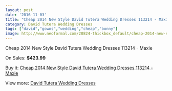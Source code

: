 ```yaml
---
layout: post
date: '2016-11-03'
title: "Cheap 2014 New Style David Tutera Wedding Dresses 113214 - Maxie"
category: David Tutera Wedding Dresses
tags: ["david","gowns","wedding","cheap","bonny"]
image: http://www.neoformal.com/20824-thickbox_default/cheap-2014-new-style-david-tutera-wedding-dresses-113214-maxie.jpg
---
```

Cheap 2014 New Style David Tutera Wedding Dresses 113214 - Maxie

On Sales: **$423.99**
<a href="https://www.neoformal.com/en/david-tutera-wedding-dresses-2014/6686-cheap-2014-new-style-david-tutera-wedding-dresses-113214-maxie.html"><amp-img layout="responsive" width="600" height="600" src="//www.neoformal.com/20824-thickbox_default/cheap-2014-new-style-david-tutera-wedding-dresses-113214-maxie.jpg" alt="Cheap 2014 New Style David Tutera Wedding Dresses 113214 - Maxie 0" /></a>
<a href="https://www.neoformal.com/en/david-tutera-wedding-dresses-2014/6686-cheap-2014-new-style-david-tutera-wedding-dresses-113214-maxie.html"><amp-img layout="responsive" width="600" height="600" src="//www.neoformal.com/20825-thickbox_default/cheap-2014-new-style-david-tutera-wedding-dresses-113214-maxie.jpg" alt="Cheap 2014 New Style David Tutera Wedding Dresses 113214 - Maxie 1" /></a>

Buy it: [Cheap 2014 New Style David Tutera Wedding Dresses 113214 - Maxie](https://www.neoformal.com/en/david-tutera-wedding-dresses-2014/6686-cheap-2014-new-style-david-tutera-wedding-dresses-113214-maxie.html "Cheap 2014 New Style David Tutera Wedding Dresses 113214 - Maxie")

View more: [David Tutera Wedding Dresses](https://www.neoformal.com/en/97-david-tutera-wedding-dresses-2014 "David Tutera Wedding Dresses")
